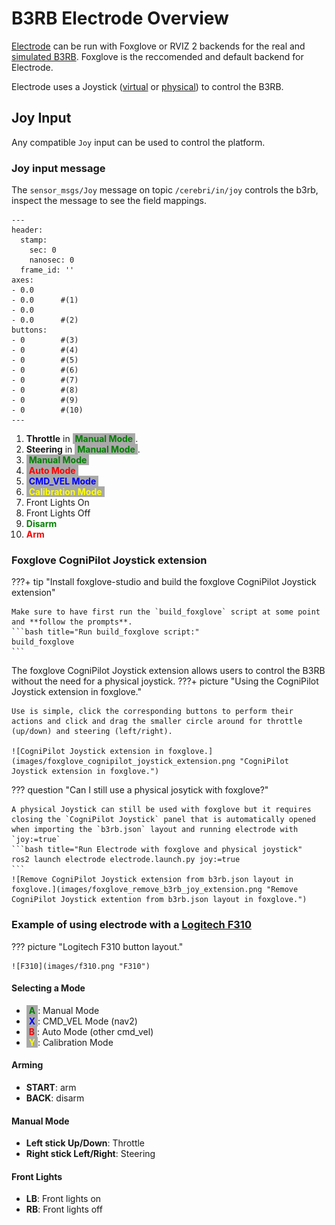 # B3RB Electrode Overview

[Electrode](../../electrode/about.md) can be run with Foxglove or RVIZ 2 backends for the real and [simulated B3RB](./simulation.md). Foxglove is the reccomended and default backend for Electrode.

Electrode uses a Joystick ([virtual](#foxglove-cognipilot-joystick-extension) or [physical](#example-of-using-electrode-with-a-logitech-f310)) to control the B3RB.

## Joy Input

Any compatible `Joy` input can be used to control the platform.

### Joy input message

The `sensor_msgs/Joy` message on topic `/cerebri/in/joy` controls the b3rb, inspect the message to see the field mappings.
``` { .yaml .annotate title="ros2 topic echo /cerebri/in/joy" }
---
header:
  stamp:
    sec: 0
    nanosec: 0
  frame_id: ''
axes:
- 0.0
- 0.0      #(1)
- 0.0
- 0.0      #(2)
buttons:
- 0        #(3)
- 0        #(4)
- 0        #(5)
- 0        #(6)
- 0        #(7)
- 0        #(8)
- 0        #(9)
- 0        #(10)
---
```

1. **Throttle** in <span style="color:green; background-color:darkgray;"> **Manual Mode** </span>.
2. **Steering** in <span style="color:green; background-color:darkgray;"> **Manual Mode** </span>.
3. <span style="color:green; background-color:darkgray;"> **Manual Mode** </span>
4. <span style="color:red; background-color:darkgray;"> **Auto Mode** </span>
5. <span style="color:blue; background-color:darkgray;"> **CMD_VEL Mode** </span>
6. <span style="color:yellow; background-color:darkgray;"> **Calibration Mode** </span>
7. Front Lights On
8. Front Lights Off
9. <span style="color:green;">**Disarm**</span>
10. <span style="color:red;">**Arm**</span>

### Foxglove CogniPilot Joystick extension

???+ tip "Install foxglove-studio and build the foxglove CogniPilot Joystick extension"

    Make sure to have first run the `build_foxglove` script at some point and **follow the prompts**.
    ```bash title="Run build_foxglove script:"
    build_foxglove
    ```

The foxglove CogniPilot Joystick extension allows users to control the B3RB without the need for a physical joystick.
???+ picture "Using the CogniPilot Joystick extension in foxglove."

    Use is simple, click the corresponding buttons to perform their actions and click and drag the smaller circle around for throttle (up/down) and steering (left/right).

    ![CogniPilot Joystick extension in foxglove.](images/foxglove_cognipilot_joystick_extension.png "CogniPilot Joystick extension in foxglove.")


??? question "Can I still use a physical josytick with foxglove?"

    A physical Joystick can still be used with foxglove but it requires closing the `CogniPilot Joystick` panel that is automatically opened when importing the `b3rb.json` layout and running electrode with `joy:=true`
    ```bash title="Run Electrode with foxglove and physical joystick"
    ros2 launch electrode electrode.launch.py joy:=true
    ```
    ![Remove CogniPilot Joystick extension from b3rb.json layout in foxglove.](images/foxglove_remove_b3rb_joy_extension.png "Remove CogniPilot Joystick extention from b3rb.json layout in foxglove.")

### Example of using electrode with a [Logitech F310](https://www.logitechg.com/en-us/products/gamepads/f310-gamepad.940-000110.html)
??? picture "Logitech F310 button layout."

    ![F310](images/f310.png "F310")

#### Selecting a Mode

* <span style="color:green; background-color:darkgray;"> **A** </span>: Manual Mode
* <span style="color:blue; background-color:darkgray;"> **X** </span>: CMD_VEL Mode (nav2)
* <span style="color:red; background-color:darkgray;"> **B** </span>: Auto Mode (other cmd_vel)
* <span style="color:yellow; background-color:darkgray;"> **Y** </span>: Calibration Mode

#### Arming

* **START**: arm
* **BACK**: disarm

#### Manual Mode

* **Left stick Up/Down**: Throttle
* **Right stick Left/Right**: Steering

#### Front Lights

* **LB**: Front lights on
* **RB**: Front lights off
